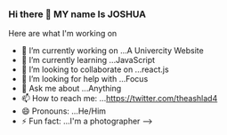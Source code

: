 ### Hi there 👋 MY name Is JOSHUA


Here are what I'm working on

- 🔭 I’m currently working on ...A Univercity Website
- 🌱 I’m currently learning ...JavaScript
- 👯 I’m looking to collaborate on ...react.js
- 🤔 I’m looking for help with ...Focus
- 💬 Ask me about ...Anything
- 📫 How to reach me: ...https://twitter.com/theashlad4
- 😄 Pronouns: ...He/Him
- ⚡ Fun fact: ...I'm a photographer
-->
